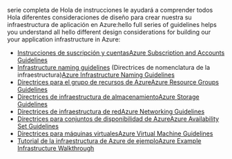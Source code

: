 <span data-ttu-id="df9da-101">serie completa de Hola de instrucciones le ayudará a comprender todos Hola diferentes consideraciones de diseño para crear nuestra su infraestructura de aplicación en Azure:</span><span class="sxs-lookup"><span data-stu-id="df9da-101">hello full series of guidelines helps you understand all hello different design considerations for building our your application infrastructure in Azure:</span></span>

* [<span data-ttu-id="df9da-102">Instrucciones de suscripción y cuentas</span><span class="sxs-lookup"><span data-stu-id="df9da-102">Azure Subscription and Accounts Guidelines</span></span>](../articles/virtual-machines/windows/infrastructure-subscription-accounts-guidelines.md?toc=%2fazure%2fvirtual-machines%2fwindows%2ftoc.json)
* <span data-ttu-id="df9da-103">[Infrastructure naming guidelines](../articles/virtual-machines/windows/infrastructure-naming-guidelines.md?toc=%2fazure%2fvirtual-machines%2fwindows%2ftoc.json) (Directrices de nomenclatura de la infraestructura)</span><span class="sxs-lookup"><span data-stu-id="df9da-103">[Azure Infrastructure Naming Guidelines](../articles/virtual-machines/windows/infrastructure-naming-guidelines.md?toc=%2fazure%2fvirtual-machines%2fwindows%2ftoc.json)</span></span>
* [<span data-ttu-id="df9da-104">Directrices para el grupo de recursos de Azure</span><span class="sxs-lookup"><span data-stu-id="df9da-104">Azure Resource Groups Guidelines</span></span>](../articles/virtual-machines/windows/infrastructure-resource-groups-guidelines.md?toc=%2fazure%2fvirtual-machines%2fwindows%2ftoc.json)
* [<span data-ttu-id="df9da-105">Directrices de infraestructura de almacenamiento</span><span class="sxs-lookup"><span data-stu-id="df9da-105">Azure Storage Guidelines</span></span>](../articles/virtual-machines/windows/infrastructure-storage-solutions-guidelines.md?toc=%2fazure%2fvirtual-machines%2fwindows%2ftoc.json)
* [<span data-ttu-id="df9da-106">Directrices de infraestructura de red</span><span class="sxs-lookup"><span data-stu-id="df9da-106">Azure Networking Guidelines</span></span>](../articles/virtual-machines/windows/infrastructure-networking-guidelines.md?toc=%2fazure%2fvirtual-machines%2fwindows%2ftoc.json)
* [<span data-ttu-id="df9da-107">Directrices para conjuntos de disponibilidad de Azure</span><span class="sxs-lookup"><span data-stu-id="df9da-107">Azure Availability Set Guidelines</span></span>](../articles/virtual-machines/windows/infrastructure-availability-sets-guidelines.md?toc=%2fazure%2fvirtual-machines%2fwindows%2ftoc.json)
* [<span data-ttu-id="df9da-108">Directrices para máquinas virtuales</span><span class="sxs-lookup"><span data-stu-id="df9da-108">Azure Virtual Machine Guidelines</span></span>](../articles/virtual-machines/windows/infrastructure-virtual-machine-guidelines.md?toc=%2fazure%2fvirtual-machines%2fwindows%2ftoc.json)
* [<span data-ttu-id="df9da-109">Tutorial de la infraestructura de Azure de ejemplo</span><span class="sxs-lookup"><span data-stu-id="df9da-109">Azure Example Infrastructure Walkthrough</span></span>](../articles/virtual-machines/windows/infrastructure-example.md?toc=%2fazure%2fvirtual-machines%2fwindows%2ftoc.json)

